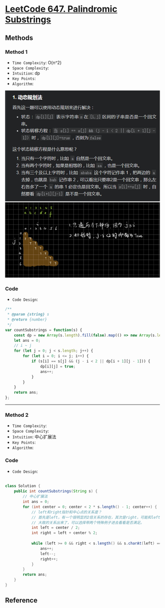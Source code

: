 # [LeetCode 647. Palindromic Substrings](https://leetcode-cn.com/problems/palindromic-substrings/)

## Methods

### Method 1

* `Time Complexity`: O(n^2)
* `Space Complexity`:
* `Intuition`: dp
* `Key Points`:
* `Algorithm`:

![28](../../Image/28.png)
![27](../../Image/27.png)

### Code

* `Code Design`:

```javascript
/**
 * @param {string} s
 * @return {number}
 */
var countSubstrings = function(s) {
    const dp = new Array(s.length).fill(false).map(() => new Array(s.length).fill(false));
    let ans = 0;
    // i ~ j
    for (let j = 0; j < s.length; j++) {
        for (let i = 0; i <= j; i++) {
            if (s[i] == s[j] && (j - i < 2 || dp[i + 1][j - 1])) {
                dp[i][j] = true;
                ans++;
            }
        }
    }
    return ans;
};
```

----------------------

### Method 2

* `Time Complexity`:
* `Space Complexity`:
* `Intuition`: 中心扩展法
* `Key Points`:
* `Algorithm`:

### Code

* `Code Design`:

```java

class Solution {
    public int countSubstrings(String s) {
        // 中心扩展法
        int ans = 0;
        for (int center = 0; center < 2 * s.length() - 1; center++) {
            // left和right指针和中心点的关系是？
            // 首先是left，有一个很明显的2倍关系的存在，其次是right，可能和left指向同一个（偶数时），也可能往后移动一个（奇数）
            // 大致的关系出来了，可以选择带两个特殊例子进去看看是否满足。
            int left = center / 2;
            int right = left + center % 2;

            while (left >= 0 && right < s.length() && s.charAt(left) == s.charAt(right)) {
                ans++;
                left--;
                right++;
            }
        }
        return ans;
    }
}

```

## Reference
